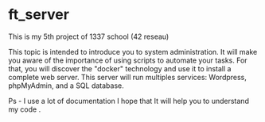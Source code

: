 # ft_server 
This is my 5th project of 1337 school (42 reseau)

This topic is intended to introduce you to system administration. It will make you aware
of the importance of using scripts to automate your tasks. For that, you will discover
the "docker" technology and use it to install a complete web server. This server will run
multiples services: Wordpress, phpMyAdmin, and a SQL database.

Ps - I use a lot of documentation I hope that It will help you to understand my code .
